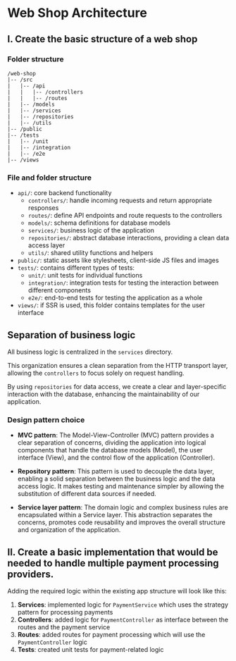 # Web Shop Architecture

## I. Create the basic structure of a web shop

### Folder structure

```plaintext
/web-shop
|-- /src
|   |-- /api
|   |   |-- /controllers
|   |   |-- /routes
|   |-- /models
|   |-- /services
|   |-- /repositories
|   |-- /utils
|-- /public
|-- /tests
|   |-- /unit
|   |-- /integration
|   |-- /e2e
|-- /views
```

### File and folder structure

- `api/`: core backend functionality
  - `controllers/`: handle incoming requests and return appropriate responses
  - `routes/`: define API endpoints and route requests to the controllers
  - `models/`: schema definitions for database models
  - `services/`: business logic of the application
  - `repositories/`: abstract database interactions, providing a clean data access layer
  - `utils/`: shared utility functions and helpers
- `public/`: static assets like stylesheets, client-side JS files and images
- `tests/`: contains different types of tests:
  - `unit/`: unit tests for individual functions
  - `integration/`: integration tests for testing the interaction between different components
  - `e2e/`: end-to-end tests for testing the application as a whole
- `views/`: if SSR is used, this folder contains templates for the user interface

## Separation of business logic

All business logic is centralized in the `services` directory.

This organization ensures a clean separation from the HTTP transport layer, allowing the `controllers` to focus solely on request handling.

By using `repositories` for data access, we create a clear and layer-specific interaction with the database, enhancing the maintainability of our application.

### Design pattern choice

- **MVC pattern**: The Model-View-Controller (MVC) pattern provides a clear separation of concerns, dividing the application into logical components that handle the database models (Model), the user interface (View), and the control flow of the application (Controller).

- **Repository pattern**: This pattern is used to decouple the data layer, enabling a solid separation between the business logic and the data access logic. It makes testing and maintenance simpler by allowing the substitution of different data sources if needed.

- **Service layer pattern**: The domain logic and complex business rules are encapsulated within a Service layer. This abstraction separates the concerns, promotes code reusability and improves the overall structure and organization of the application.

## II. Create a basic implementation that would be needed to handle multiple payment processing providers.

Adding the required logic within the existing app structure will look like this:

1. **Services**: implemented logic for `PaymentService` which uses the strategy pattern for processing payments
2. **Controllers**: added logic for `PaymentController` as interface between the routes and the payment service
3. **Routes**: added routes for payment processing which will use the `PaymentController` logic
4. **Tests**: created unit tests for payment-related logic
